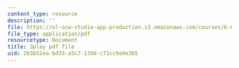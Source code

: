 ```yaml
---
content_type: resource
description: ''
file: https://ol-ocw-studio-app-production.s3.amazonaws.com/courses/6-006-introduction-to-algorithms-spring-2020/263b52eabd33a5c7139dc71cc9a9e3b5_5cF5Bgv59Sc.pdf
file_type: application/pdf
resourcetype: Document
title: 3play pdf file
uid: 263b52ea-bd33-a5c7-139d-c71cc9a9e3b5
---
```

